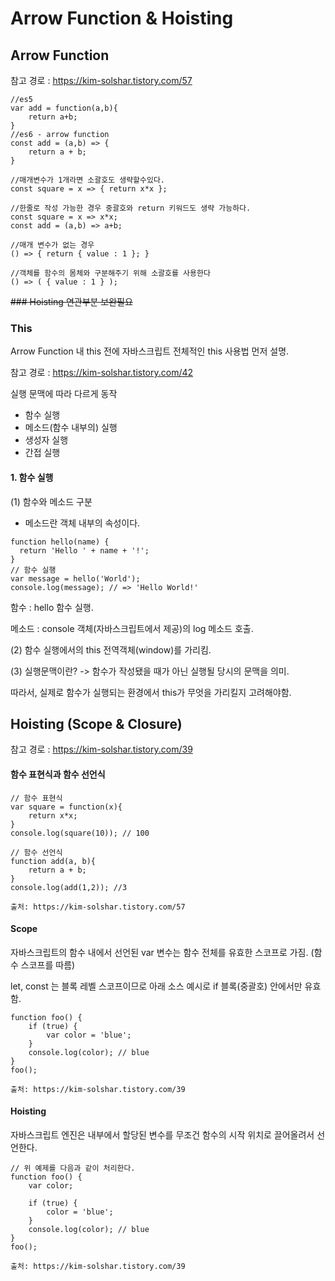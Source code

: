 # Arrow Function & Hoisting

## Arrow Function
참고 경로 : https://kim-solshar.tistory.com/57
```
//es5
var add = function(a,b){
    return a+b;
}
//es6 - arrow function
const add = (a,b) => {
    return a + b;
}

//매개변수가 1개라면 소괄호도 생략할수있다.
const square = x => { return x*x };

//한줄로 작성 가능한 경우 중괄호와 return 키워드도 생략 가능하다.
const square = x => x*x;
const add = (a,b) => a+b;

//매개 변수가 없는 경우
() => { return { value : 1 }; }

//객체를 함수의 몸체와 구분해주기 위해 소괄호를 사용한다
() => ( { value : 1 } );

```

~~### Hoisting 연관부분 보완필요~~

### This

Arrow Function 내 this 전에 자바스크립트 전체적인 this 사용법 먼저 설명.

참고 경로 : https://kim-solshar.tistory.com/42

실행 문맥에 따라 다르게 동작
* 함수 실행
* 메소드(함수 내부의) 실행
* 생성자 실행
* 간접 실행


#### 1. 함수 실행

(1) 함수와 메소드 구분
* 메소드란 객체 내부의 속성이다.
```
function hello(name) {  
  return 'Hello ' + name + '!';
}
// 함수 실행
var message = hello('World');  
console.log(message); // => 'Hello World!'
```
함수 : hello 함수 실행.

메소드 : console 객체(자바스크립트에서 제공)의 log 메소드 호출.

(2) 함수 실행에서의 this
전역객체(window)를 가리킴.

(3) 실행문맥이란?
-> 함수가 작성됐을 때가 아닌 실행될 당시의 문맥을 의미.

따라서, 실제로 함수가 실행되는 환경에서 this가 무엇을 가리킬지 고려해야함.

## Hoisting (Scope & Closure)

참고 경로 : https://kim-solshar.tistory.com/39

#### 함수 표현식과 함수 선언식
```
// 함수 표현식
var square = function(x){
    return x*x;
}
console.log(square(10)); // 100

// 함수 선언식
function add(a, b){
    return a + b;
}
console.log(add(1,2)); //3

출처: https://kim-solshar.tistory.com/57
```

#### Scope

자바스크립트의 함수 내에서 선언된 var 변수는 함수 전체를 유효한 스코프로 가짐. (함수 스코프를 따름)

let, const 는 블록 레벨 스코프이므로 아래 소스 예시로 if 블록(중괄호) 안에서만 유효함.
```
function foo() {
    if (true) {
        var color = 'blue';
    }
    console.log(color); // blue
}
foo();

출처: https://kim-solshar.tistory.com/39
```
#### Hoisting

자바스크립트 엔진은 내부에서 할당된 변수를 무조건 함수의 시작 위치로 끌어올려서 선언한다.
```
// 위 예제를 다음과 같이 처리한다.
function foo() {
    var color;

    if (true) {
        color = 'blue';
    }
    console.log(color); // blue
}
foo();

출처: https://kim-solshar.tistory.com/39
```


